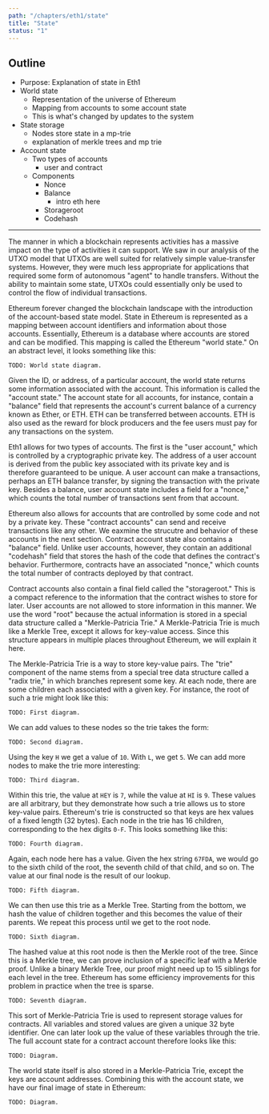 ```yaml
---
path: "/chapters/eth1/state"
title: "State"
status: "1"
---
```


## Outline
- Purpose: Explanation of state in Eth1
- World state
    - Representation of the universe of Ethereum
    - Mapping from accounts to some account state
    - This is what's changed by updates to the system
- State storage
    - Nodes store state in a mp-trie 
    - explanation of merkle trees and mp trie
- Account state
    - Two types of accounts
        - user and contract
    - Components
        - Nonce
        - Balance
            - intro eth here
        - Storageroot
        - Codehash

---

The manner in which a blockchain represents activities has a massive impact on the type of activities it can support. We saw in our analysis of the UTXO model that UTXOs are well suited for relatively simple value-transfer systems. However, they were much less appropriate for applications that required some form of autonomous "agent" to handle transfers. Without the ability to maintain some state, UTXOs could essentially only be used to control the flow of individual transactions.

Ethereum forever changed the blockchain landscape with the introduction of the account-based state model. State in Ethereum is represented as a mapping between account identifiers and information about those accounts. Essentially, Ethereum is a database where accounts are stored and can be modified. This mapping is called the Ethereum "world state." On an abstract level, it looks something like this:

```
TODO: World state diagram.
```

Given the ID, or address, of a particular account, the world state returns some information associated with the account. This information is called the "account state." The account state for all accounts, for instance, contain a "balance" field that represents the account's current balance of a currency known as Ether, or ETH. ETH can be transferred between accounts. ETH is also used as the reward for block producers and the fee users must pay for any transactions on the system.

Eth1 allows for two types of accounts. The first is the "user account," which is controlled by a cryptographic private key. The address of a user account is derived from the public key associated with its private key and is therefore guaranteed to be unique. A user account can make a transactions, perhaps an ETH balance transfer, by signing the transaction with the private key. Besides a balance, user account state includes a field for a "nonce," which counts the total number of transactions sent from that account.

Ethereum also allows for accounts that are controlled by some code and not by a private key. These "contract accounts" can send and receive transactions like any other. We eaxmine the strucutre and behavior of these accounts in the next section. Contract account state also contains a "balance" field. Unlike user accounts, however, they contain an additional "codehash" field that stores the hash of the code that defines the contract's behavior. Furthermore, contracts have an associated "nonce," which counts the total number of contracts deployed by that contract.

Contract accounts also contain a final field called the "storageroot." This is a compact reference to the information that the contract wishes to store for later. User accounts are not allowed to store information in this manner. We use the word "root" because the actual information is stored in a special data structure called a "Merkle-Patricia Trie." A Merkle-Patricia Trie is much like a Merkle Tree, except it allows for key-value access. Since this structure appears in multiple places throughout Ethereum, we will explain it here.

The Merkle-Patricia Trie is a way to store key-value pairs. The "trie" component of the name stems from a special tree data structure called a "radix trie," in which branches represent some key. At each node, there are some children each associated with a given key. For instance, the root of such a trie might look like this:

```
TODO: First diagram.
```

We can add values to these nodes so the trie takes the form:

```
TODO: Second diagram.
```

Using the key `H` we get a value of `10`. With `L`, we get `5`. We can add more nodes to make the trie more interesting:

```
TODO: Third diagram.
```

Within this trie, the value at `HEY` is `7`, while the value at `HI` is `9`. These values are all arbitrary, but they demonstrate how such a trie allows us to store key-value pairs. Ethereum's trie is constructed so that keys are hex values of a fixed length (32 bytes). Each node in the trie has 16 children, corresponding to the hex digits `0-F`. This looks something like this:

```
TODO: Fourth diagram.
```

Again, each node here has a value. Given the hex string `67FDA`, we would go to the sixth child of the root, the seventh child of that child, and so on. The value at our final node is the result of our lookup.

```
TODO: Fifth diagram.
```

We can then use this trie as a Merkle Tree. Starting from the bottom, we hash the value of children together and this becomes the value of their parents. We repeat this process until we get to the root node.

```
TODO: Sixth diagram.
```

The hashed value at this root node is then the Merkle root of the tree. Since this is a Merkle tree, we can prove inclusion of a specific leaf with a Merkle proof. Unlike a binary Merkle Tree, our proof might need up to 15 siblings for each level in the tree. Ethereum has some efficiency improvements for this problem in practice when the tree is sparse.

```
TODO: Seventh diagram.
```

This sort of Merkle-Patricia Trie is used to represent storage values for contracts. All variables and stored values are given a unique 32 byte identifier. One can later look up the value of these variables through the trie. The full account state for a contract account therefore looks like this:

```
TODO: Diagram.
```

The world state itself is also stored in a Merkle-Patricia Trie, except the keys are account addresses. Combining this with the account state, we have our final image of state in Ethereum:

```
TODO: Diagram.
```